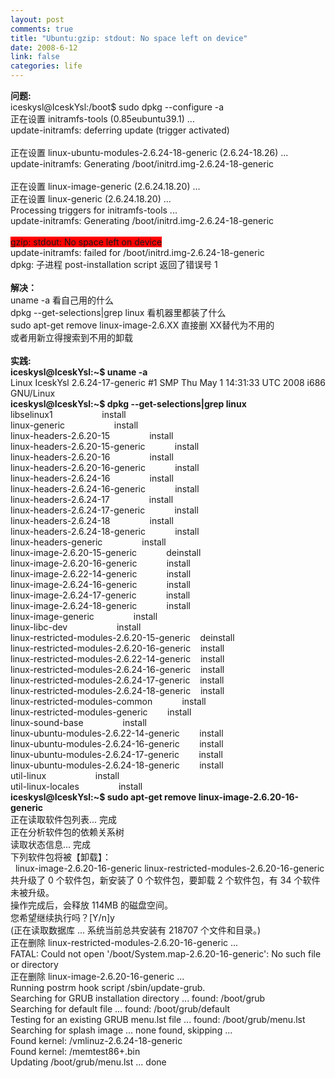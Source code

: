 ```yaml
--- 
layout: post
comments: true
title: "Ubuntu:gzip: stdout: No space left on device"
date: 2008-6-12
link: false
categories: life
---
```

<p><strong>问题:</strong><br />
iceskysl@IceskYsl:/boot$ sudo dpkg --configure -a<br />
正在设置 initramfs-tools (0.85eubuntu39.1) ...<br />
update-initramfs: deferring update (trigger activated)<br />
<br />
正在设置 linux-ubuntu-modules-2.6.24-18-generic (2.6.24-18.26) ...<br />
update-initramfs: Generating /boot/initrd.img-2.6.24-18-generic<br />
<br />
正在设置 linux-image-generic (2.6.24.18.20) ...<br />
正在设置 linux-generic (2.6.24.18.20) ...<br />
Processing triggers for initramfs-tools ...<br />
update-initramfs: Generating /boot/initrd.img-2.6.24-18-generic<br />
<br />
<span style="background-color: rgb(255, 0, 0);">gzip: stdout: No space left on device</span><br />
update-initramfs: failed for /boot/initrd.img-2.6.24-18-generic<br />
dpkg: 子进程 post-installation script 返回了错误号 1<br />
<br />
<strong>解决：</strong><br />
<span class="postbody">uname -a 看自己用的什么 <br />
dpkg --get-selections|grep linux 看机器里都装了什么 <br />
sudo apt-get remove linux-image-2.6.XX 直接删  XX替代为不用的 <br />
或者用新立得搜索到不用的卸载</span><br />
<br />
<strong>实践:</strong><br />
<strong>iceskysl@IceskYsl:~$ uname -a</strong><br />
Linux IceskYsl 2.6.24-17-generic #1 SMP Thu May 1 14:31:33 UTC 2008 i686 GNU/Linux<br />
<strong>iceskysl@IceskYsl:~$ dpkg --get-selections|grep linux</strong><br />
libselinux1&nbsp;&nbsp;&nbsp; &nbsp;&nbsp;&nbsp; &nbsp;&nbsp;&nbsp; &nbsp;&nbsp;&nbsp; &nbsp;&nbsp;&nbsp; install<br />
linux-generic&nbsp;&nbsp;&nbsp; &nbsp;&nbsp;&nbsp; &nbsp;&nbsp;&nbsp; &nbsp;&nbsp;&nbsp; &nbsp;&nbsp;&nbsp; install<br />
linux-headers-2.6.20-15&nbsp;&nbsp;&nbsp; &nbsp;&nbsp;&nbsp; &nbsp;&nbsp;&nbsp; &nbsp;&nbsp;&nbsp; install<br />
linux-headers-2.6.20-15-generic&nbsp;&nbsp;&nbsp; &nbsp;&nbsp;&nbsp; &nbsp;&nbsp;&nbsp; install<br />
linux-headers-2.6.20-16&nbsp;&nbsp;&nbsp; &nbsp;&nbsp;&nbsp; &nbsp;&nbsp;&nbsp; &nbsp;&nbsp;&nbsp; install<br />
linux-headers-2.6.20-16-generic&nbsp;&nbsp;&nbsp; &nbsp;&nbsp;&nbsp; &nbsp;&nbsp;&nbsp; install<br />
linux-headers-2.6.24-16&nbsp;&nbsp;&nbsp; &nbsp;&nbsp;&nbsp; &nbsp;&nbsp;&nbsp; &nbsp;&nbsp;&nbsp; install<br />
linux-headers-2.6.24-16-generic&nbsp;&nbsp;&nbsp; &nbsp;&nbsp;&nbsp; &nbsp;&nbsp;&nbsp; install<br />
linux-headers-2.6.24-17&nbsp;&nbsp;&nbsp; &nbsp;&nbsp;&nbsp; &nbsp;&nbsp;&nbsp; &nbsp;&nbsp;&nbsp; install<br />
linux-headers-2.6.24-17-generic&nbsp;&nbsp;&nbsp; &nbsp;&nbsp;&nbsp; &nbsp;&nbsp;&nbsp; install<br />
linux-headers-2.6.24-18&nbsp;&nbsp;&nbsp; &nbsp;&nbsp;&nbsp; &nbsp;&nbsp;&nbsp; &nbsp;&nbsp;&nbsp; install<br />
linux-headers-2.6.24-18-generic&nbsp;&nbsp;&nbsp; &nbsp;&nbsp;&nbsp; &nbsp;&nbsp;&nbsp; install<br />
linux-headers-generic&nbsp;&nbsp;&nbsp; &nbsp;&nbsp;&nbsp; &nbsp;&nbsp;&nbsp; &nbsp;&nbsp;&nbsp; install<br />
linux-image-2.6.20-15-generic&nbsp;&nbsp;&nbsp; &nbsp;&nbsp;&nbsp; &nbsp;&nbsp;&nbsp; deinstall<br />
linux-image-2.6.20-16-generic&nbsp;&nbsp;&nbsp; &nbsp;&nbsp;&nbsp; &nbsp;&nbsp;&nbsp; install<br />
linux-image-2.6.22-14-generic&nbsp;&nbsp;&nbsp; &nbsp;&nbsp;&nbsp; &nbsp;&nbsp;&nbsp; install<br />
linux-image-2.6.24-16-generic&nbsp;&nbsp;&nbsp; &nbsp;&nbsp;&nbsp; &nbsp;&nbsp;&nbsp; install<br />
linux-image-2.6.24-17-generic&nbsp;&nbsp;&nbsp; &nbsp;&nbsp;&nbsp; &nbsp;&nbsp;&nbsp; install<br />
linux-image-2.6.24-18-generic&nbsp;&nbsp;&nbsp; &nbsp;&nbsp;&nbsp; &nbsp;&nbsp;&nbsp; install<br />
linux-image-generic&nbsp;&nbsp;&nbsp; &nbsp;&nbsp;&nbsp; &nbsp;&nbsp;&nbsp; &nbsp;&nbsp;&nbsp; install<br />
linux-libc-dev&nbsp;&nbsp;&nbsp; &nbsp;&nbsp;&nbsp; &nbsp;&nbsp;&nbsp; &nbsp;&nbsp;&nbsp; &nbsp;&nbsp;&nbsp; install<br />
linux-restricted-modules-2.6.20-15-generic&nbsp;&nbsp;&nbsp; deinstall<br />
linux-restricted-modules-2.6.20-16-generic&nbsp;&nbsp;&nbsp; install<br />
linux-restricted-modules-2.6.22-14-generic&nbsp;&nbsp;&nbsp; install<br />
linux-restricted-modules-2.6.24-16-generic&nbsp;&nbsp;&nbsp; install<br />
linux-restricted-modules-2.6.24-17-generic&nbsp;&nbsp;&nbsp; install<br />
linux-restricted-modules-2.6.24-18-generic&nbsp;&nbsp;&nbsp; install<br />
linux-restricted-modules-common&nbsp;&nbsp;&nbsp; &nbsp;&nbsp;&nbsp; &nbsp;&nbsp;&nbsp; install<br />
linux-restricted-modules-generic&nbsp;&nbsp;&nbsp; &nbsp;&nbsp;&nbsp; install<br />
linux-sound-base&nbsp;&nbsp;&nbsp; &nbsp;&nbsp;&nbsp; &nbsp;&nbsp;&nbsp; &nbsp;&nbsp;&nbsp; install<br />
linux-ubuntu-modules-2.6.22-14-generic&nbsp;&nbsp;&nbsp; &nbsp;&nbsp;&nbsp; install<br />
linux-ubuntu-modules-2.6.24-16-generic&nbsp;&nbsp;&nbsp; &nbsp;&nbsp;&nbsp; install<br />
linux-ubuntu-modules-2.6.24-17-generic&nbsp;&nbsp;&nbsp; &nbsp;&nbsp;&nbsp; install<br />
linux-ubuntu-modules-2.6.24-18-generic&nbsp;&nbsp;&nbsp; &nbsp;&nbsp;&nbsp; install<br />
util-linux&nbsp;&nbsp;&nbsp; &nbsp;&nbsp;&nbsp; &nbsp;&nbsp;&nbsp; &nbsp;&nbsp;&nbsp; &nbsp;&nbsp;&nbsp; install<br />
util-linux-locales&nbsp;&nbsp;&nbsp; &nbsp;&nbsp;&nbsp; &nbsp;&nbsp;&nbsp; &nbsp;&nbsp;&nbsp; install<br />
<strong>iceskysl@IceskYsl:~$ sudo apt-get remove linux-image-2.6.20-16-generic</strong><br />
正在读取软件包列表... 完成<br />
正在分析软件包的依赖关系树&nbsp;&nbsp;&nbsp;&nbsp;&nbsp;&nbsp; <br />
读取状态信息... 完成&nbsp;&nbsp;&nbsp;&nbsp;&nbsp;&nbsp;&nbsp;&nbsp;&nbsp;&nbsp;&nbsp;&nbsp; <br />
下列软件包将被【卸载】：<br />
&nbsp; linux-image-2.6.20-16-generic linux-restricted-modules-2.6.20-16-generic<br />
共升级了 0 个软件包，新安装了 0 个软件包，要卸载 2 个软件包，有 34 个软件未被升级。<br />
操作完成后，会释放 114MB 的磁盘空间。<br />
您希望继续执行吗？[Y/n]y<br />
(正在读取数据库 ... 系统当前总共安装有 218707 个文件和目录。)<br />
正在删除 linux-restricted-modules-2.6.20-16-generic ...<br />
FATAL: Could not open '/boot/System.map-2.6.20-16-generic': No such file or directory<br />
正在删除 linux-image-2.6.20-16-generic ...<br />
Running postrm hook script /sbin/update-grub.<br />
Searching for GRUB installation directory ... found: /boot/grub<br />
Searching for default file ... found: /boot/grub/default<br />
Testing for an existing GRUB menu.lst file ... found: /boot/grub/menu.lst<br />
Searching for splash image ... none found, skipping ...<br />
Found kernel: /vmlinuz-2.6.24-18-generic<br />
Found kernel: /memtest86+.bin<br />
Updating /boot/grub/menu.lst ... done</p>
